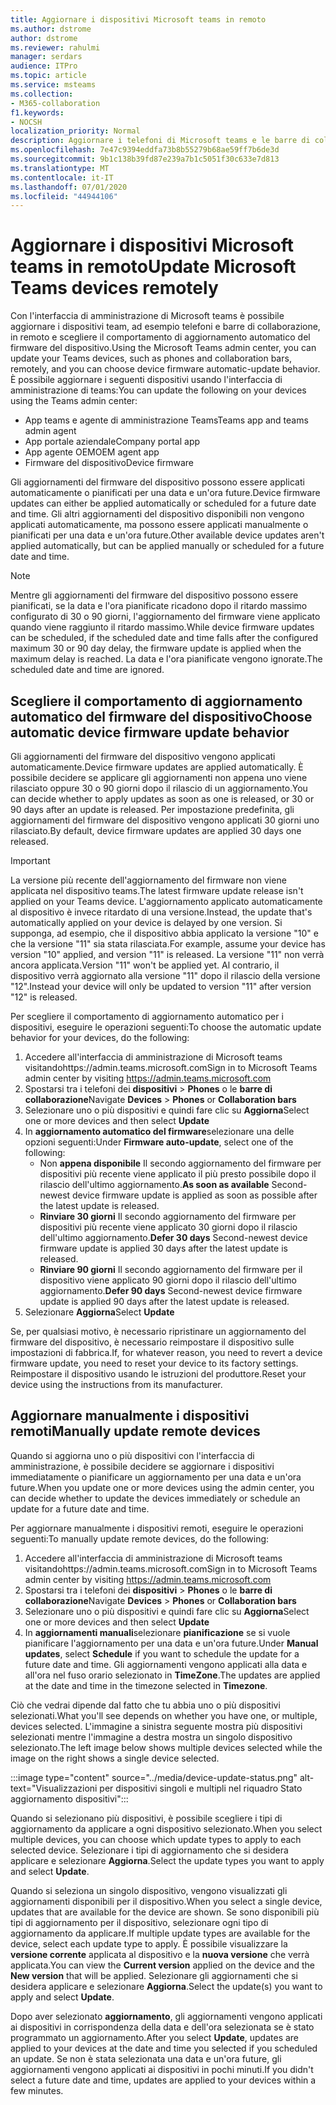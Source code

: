 ```yaml
---
title: Aggiornare i dispositivi Microsoft teams in remoto
ms.author: dstrome
author: dstrome
ms.reviewer: rahulmi
manager: serdars
audience: ITPro
ms.topic: article
ms.service: msteams
ms.collection:
- M365-collaboration
f1.keywords:
- NOCSH
localization_priority: Normal
description: Aggiornare i telefoni di Microsoft teams e le barre di collaborazione in remoto usando l'interfaccia di amministrazione Teams
ms.openlocfilehash: 7e47c9394eddfa73b8b55279b68ae59ff7b6de3d
ms.sourcegitcommit: 9b1c138b39fd87e239a7b1c5051f30c633e7d813
ms.translationtype: MT
ms.contentlocale: it-IT
ms.lasthandoff: 07/01/2020
ms.locfileid: "44944106"
---
```

# <a name="update-microsoft-teams-devices-remotely"></a><span data-ttu-id="590d6-103">Aggiornare i dispositivi Microsoft teams in remoto</span><span class="sxs-lookup"><span data-stu-id="590d6-103">Update Microsoft Teams devices remotely</span></span>

<span data-ttu-id="590d6-104">Con l'interfaccia di amministrazione di Microsoft teams è possibile aggiornare i dispositivi team, ad esempio telefoni e barre di collaborazione, in remoto e scegliere il comportamento di aggiornamento automatico del firmware del dispositivo.</span><span class="sxs-lookup"><span data-stu-id="590d6-104">Using the Microsoft Teams admin center, you can update your Teams devices, such as phones and collaboration bars, remotely, and you can choose device firmware automatic-update behavior.</span></span> <span data-ttu-id="590d6-105">È possibile aggiornare i seguenti dispositivi usando l'interfaccia di amministrazione di teams:</span><span class="sxs-lookup"><span data-stu-id="590d6-105">You can update the following on your devices using the Teams admin center:</span></span>

- <span data-ttu-id="590d6-106">App teams e agente di amministrazione Teams</span><span class="sxs-lookup"><span data-stu-id="590d6-106">Teams app and teams admin agent</span></span>
- <span data-ttu-id="590d6-107">App portale aziendale</span><span class="sxs-lookup"><span data-stu-id="590d6-107">Company portal app</span></span>
- <span data-ttu-id="590d6-108">App agente OEM</span><span class="sxs-lookup"><span data-stu-id="590d6-108">OEM agent app</span></span>
- <span data-ttu-id="590d6-109">Firmware del dispositivo</span><span class="sxs-lookup"><span data-stu-id="590d6-109">Device firmware</span></span>

<span data-ttu-id="590d6-110">Gli aggiornamenti del firmware del dispositivo possono essere applicati automaticamente o pianificati per una data e un'ora future.</span><span class="sxs-lookup"><span data-stu-id="590d6-110">Device firmware updates can either be applied automatically or scheduled for a future date and time.</span></span> <span data-ttu-id="590d6-111">Gli altri aggiornamenti del dispositivo disponibili non vengono applicati automaticamente, ma possono essere applicati manualmente o pianificati per una data e un'ora future.</span><span class="sxs-lookup"><span data-stu-id="590d6-111">Other available device updates aren't applied automatically, but can be applied manually or scheduled for a future date and time.</span></span>

> [!NOTE]
> <span data-ttu-id="590d6-112">Mentre gli aggiornamenti del firmware del dispositivo possono essere pianificati, se la data e l'ora pianificate ricadono dopo il ritardo massimo configurato di 30 o 90 giorni, l'aggiornamento del firmware viene applicato quando viene raggiunto il ritardo massimo.</span><span class="sxs-lookup"><span data-stu-id="590d6-112">While device firmware updates can be scheduled, if the scheduled date and time falls after the configured maximum 30 or 90 day delay, the firmware update is applied when the maximum delay is reached.</span></span> <span data-ttu-id="590d6-113">La data e l'ora pianificate vengono ignorate.</span><span class="sxs-lookup"><span data-stu-id="590d6-113">The scheduled date and time are ignored.</span></span>

## <a name="choose-automatic-device-firmware-update-behavior"></a><span data-ttu-id="590d6-114">Scegliere il comportamento di aggiornamento automatico del firmware del dispositivo</span><span class="sxs-lookup"><span data-stu-id="590d6-114">Choose automatic device firmware update behavior</span></span>

<span data-ttu-id="590d6-115">Gli aggiornamenti del firmware del dispositivo vengono applicati automaticamente.</span><span class="sxs-lookup"><span data-stu-id="590d6-115">Device firmware updates are applied automatically.</span></span> <span data-ttu-id="590d6-116">È possibile decidere se applicare gli aggiornamenti non appena uno viene rilasciato oppure 30 o 90 giorni dopo il rilascio di un aggiornamento.</span><span class="sxs-lookup"><span data-stu-id="590d6-116">You can decide whether to apply updates as soon as one is released, or 30 or 90 days after an update is released.</span></span> <span data-ttu-id="590d6-117">Per impostazione predefinita, gli aggiornamenti del firmware del dispositivo vengono applicati 30 giorni uno rilasciato.</span><span class="sxs-lookup"><span data-stu-id="590d6-117">By default, device firmware updates are applied 30 days one released.</span></span>

> [!IMPORTANT]
> <span data-ttu-id="590d6-118">La versione più recente dell'aggiornamento del firmware non viene applicata nel dispositivo teams.</span><span class="sxs-lookup"><span data-stu-id="590d6-118">The latest firmware update release isn't applied on your Teams device.</span></span> <span data-ttu-id="590d6-119">L'aggiornamento applicato automaticamente al dispositivo è invece ritardato di una versione.</span><span class="sxs-lookup"><span data-stu-id="590d6-119">Instead, the update that's automatically applied on your device is delayed by one version.</span></span> <span data-ttu-id="590d6-120">Si supponga, ad esempio, che il dispositivo abbia applicato la versione "10" e che la versione "11" sia stata rilasciata.</span><span class="sxs-lookup"><span data-stu-id="590d6-120">For example, assume your device has version "10" applied, and version "11" is released.</span></span> <span data-ttu-id="590d6-121">La versione "11" non verrà ancora applicata.</span><span class="sxs-lookup"><span data-stu-id="590d6-121">Version "11" won't be applied yet.</span></span> <span data-ttu-id="590d6-122">Al contrario, il dispositivo verrà aggiornato alla versione "11" dopo il rilascio della versione "12".</span><span class="sxs-lookup"><span data-stu-id="590d6-122">Instead your device will only be updated to version "11" after version "12" is released.</span></span>

<span data-ttu-id="590d6-123">Per scegliere il comportamento di aggiornamento automatico per i dispositivi, eseguire le operazioni seguenti:</span><span class="sxs-lookup"><span data-stu-id="590d6-123">To choose the automatic update behavior for your devices, do the following:</span></span>

1. <span data-ttu-id="590d6-124">Accedere all'interfaccia di amministrazione di Microsoft teams visitandohttps://admin.teams.microsoft.com</span><span class="sxs-lookup"><span data-stu-id="590d6-124">Sign in to Microsoft Teams admin center by visiting https://admin.teams.microsoft.com</span></span>
2. <span data-ttu-id="590d6-125">Spostarsi tra i telefoni dei **dispositivi**  >  **Phones** o le **barre di collaborazione**</span><span class="sxs-lookup"><span data-stu-id="590d6-125">Navigate **Devices** > **Phones** or **Collaboration bars**</span></span>
3. <span data-ttu-id="590d6-126">Selezionare uno o più dispositivi e quindi fare clic su **Aggiorna**</span><span class="sxs-lookup"><span data-stu-id="590d6-126">Select one or more devices and then select **Update**</span></span>
4. <span data-ttu-id="590d6-127">In **aggiornamento automatico del firmware**selezionare una delle opzioni seguenti:</span><span class="sxs-lookup"><span data-stu-id="590d6-127">Under **Firmware auto-update**, select one of the following:</span></span>
    - <span data-ttu-id="590d6-128">Non **appena disponibile** Il secondo aggiornamento del firmware per dispositivi più recente viene applicato il più presto possibile dopo il rilascio dell'ultimo aggiornamento.</span><span class="sxs-lookup"><span data-stu-id="590d6-128">**As soon as available** Second-newest device firmware update is applied as soon as possible after the latest update is released.</span></span>
    - <span data-ttu-id="590d6-129">**Rinviare 30 giorni** Il secondo aggiornamento del firmware per dispositivi più recente viene applicato 30 giorni dopo il rilascio dell'ultimo aggiornamento.</span><span class="sxs-lookup"><span data-stu-id="590d6-129">**Defer 30 days** Second-newest device firmware update is applied 30 days after the latest update is released.</span></span>
    - <span data-ttu-id="590d6-130">**Rinviare 90 giorni** Il secondo aggiornamento del firmware per il dispositivo viene applicato 90 giorni dopo il rilascio dell'ultimo aggiornamento.</span><span class="sxs-lookup"><span data-stu-id="590d6-130">**Defer 90 days** Second-newest device firmware update is applied 90 days after the latest update is released.</span></span>
5. <span data-ttu-id="590d6-131">Selezionare **Aggiorna**</span><span class="sxs-lookup"><span data-stu-id="590d6-131">Select **Update**</span></span>

<span data-ttu-id="590d6-132">Se, per qualsiasi motivo, è necessario ripristinare un aggiornamento del firmware del dispositivo, è necessario reimpostare il dispositivo sulle impostazioni di fabbrica.</span><span class="sxs-lookup"><span data-stu-id="590d6-132">If, for whatever reason, you need to revert a device firmware update, you need to reset your device to its factory settings.</span></span> <span data-ttu-id="590d6-133">Reimpostare il dispositivo usando le istruzioni del produttore.</span><span class="sxs-lookup"><span data-stu-id="590d6-133">Reset your device using the instructions from its manufacturer.</span></span>  

## <a name="manually-update-remote-devices"></a><span data-ttu-id="590d6-134">Aggiornare manualmente i dispositivi remoti</span><span class="sxs-lookup"><span data-stu-id="590d6-134">Manually update remote devices</span></span>

<span data-ttu-id="590d6-135">Quando si aggiorna uno o più dispositivi con l'interfaccia di amministrazione, è possibile decidere se aggiornare i dispositivi immediatamente o pianificare un aggiornamento per una data e un'ora future.</span><span class="sxs-lookup"><span data-stu-id="590d6-135">When you update one or more devices using the admin center, you can decide whether to update the devices immediately or schedule an update for a future date and time.</span></span>

<span data-ttu-id="590d6-136">Per aggiornare manualmente i dispositivi remoti, eseguire le operazioni seguenti:</span><span class="sxs-lookup"><span data-stu-id="590d6-136">To manually update remote devices, do the following:</span></span>

1. <span data-ttu-id="590d6-137">Accedere all'interfaccia di amministrazione di Microsoft teams visitandohttps://admin.teams.microsoft.com</span><span class="sxs-lookup"><span data-stu-id="590d6-137">Sign in to Microsoft Teams admin center by visiting https://admin.teams.microsoft.com</span></span>
2. <span data-ttu-id="590d6-138">Spostarsi tra i telefoni dei **dispositivi**  >  **Phones** o le **barre di collaborazione**</span><span class="sxs-lookup"><span data-stu-id="590d6-138">Navigate  **Devices** > **Phones** or **Collaboration bars**</span></span>
3. <span data-ttu-id="590d6-139">Selezionare uno o più dispositivi e quindi fare clic su **Aggiorna**</span><span class="sxs-lookup"><span data-stu-id="590d6-139">Select one or more devices and then select **Update**</span></span>
4. <span data-ttu-id="590d6-140">In **aggiornamenti manuali**selezionare **pianificazione** se si vuole pianificare l'aggiornamento per una data e un'ora future.</span><span class="sxs-lookup"><span data-stu-id="590d6-140">Under **Manual updates**, select **Schedule** if you want to schedule the update for a future date and time.</span></span> <span data-ttu-id="590d6-141">Gli aggiornamenti vengono applicati alla data e all'ora nel fuso orario selezionato in **TimeZone**.</span><span class="sxs-lookup"><span data-stu-id="590d6-141">The updates are applied at the date and time in the timezone selected in **Timezone**.</span></span>

<span data-ttu-id="590d6-142">Ciò che vedrai dipende dal fatto che tu abbia uno o più dispositivi selezionati.</span><span class="sxs-lookup"><span data-stu-id="590d6-142">What you'll see depends on whether you have one, or multiple, devices selected.</span></span> <span data-ttu-id="590d6-143">L'immagine a sinistra seguente mostra più dispositivi selezionati mentre l'immagine a destra mostra un singolo dispositivo selezionato.</span><span class="sxs-lookup"><span data-stu-id="590d6-143">The left image below shows multiple devices selected while the image on the right shows a single device selected.</span></span>

:::image type="content" source="../media/device-update-status.png" alt-text="Visualizzazioni per dispositivi singoli e multipli nel riquadro Stato aggiornamento dispositivi":::

<span data-ttu-id="590d6-145">Quando si selezionano più dispositivi, è possibile scegliere i tipi di aggiornamento da applicare a ogni dispositivo selezionato.</span><span class="sxs-lookup"><span data-stu-id="590d6-145">When you select multiple devices, you can choose which update types to apply to each selected device.</span></span> <span data-ttu-id="590d6-146">Selezionare i tipi di aggiornamento che si desidera applicare e selezionare **Aggiorna**.</span><span class="sxs-lookup"><span data-stu-id="590d6-146">Select the update types you want to apply and select **Update**.</span></span>

<span data-ttu-id="590d6-147">Quando si seleziona un singolo dispositivo, vengono visualizzati gli aggiornamenti disponibili per il dispositivo.</span><span class="sxs-lookup"><span data-stu-id="590d6-147">When you select a single device, updates that are available for the device are shown.</span></span> <span data-ttu-id="590d6-148">Se sono disponibili più tipi di aggiornamento per il dispositivo, selezionare ogni tipo di aggiornamento da applicare.</span><span class="sxs-lookup"><span data-stu-id="590d6-148">If multiple update types are available for the device, select each update type to apply.</span></span> <span data-ttu-id="590d6-149">È possibile visualizzare la **versione corrente** applicata al dispositivo e la **nuova versione** che verrà applicata.</span><span class="sxs-lookup"><span data-stu-id="590d6-149">You can view the **Current version** applied on the device and the **New version** that will be applied.</span></span> <span data-ttu-id="590d6-150">Selezionare gli aggiornamenti che si desidera applicare e selezionare **Aggiorna**.</span><span class="sxs-lookup"><span data-stu-id="590d6-150">Select the update(s) you want to apply and select **Update**.</span></span>

<span data-ttu-id="590d6-151">Dopo aver selezionato **aggiornamento**, gli aggiornamenti vengono applicati ai dispositivi in corrispondenza della data e dell'ora selezionata se è stato programmato un aggiornamento.</span><span class="sxs-lookup"><span data-stu-id="590d6-151">After you select **Update**, updates are applied to your devices at the date and time you selected if you scheduled an update.</span></span> <span data-ttu-id="590d6-152">Se non è stata selezionata una data e un'ora future, gli aggiornamenti vengono applicati ai dispositivi in pochi minuti.</span><span class="sxs-lookup"><span data-stu-id="590d6-152">If you didn't select a future date and time, updates are applied to your devices within a few minutes.</span></span>

